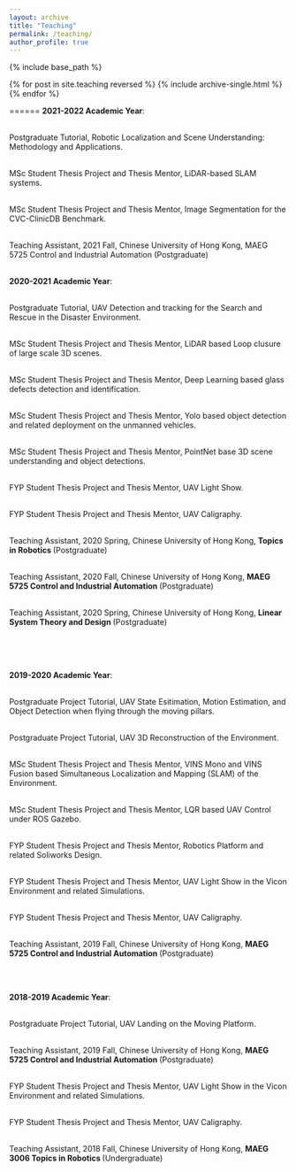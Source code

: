 ```yaml
---
layout: archive
title: "Teaching"
permalink: /teaching/
author_profile: true
---
```


{% include base_path %}

{% for post in site.teaching reversed %}
  {% include archive-single.html %}
{% endfor %}

<html>
<head>
  <meta content="text/html; charset=ISO-8859-1"
 http-equiv="content-type">
  <title>Teaching</title>
</head>
<body>

======
**2021-2022 Academic Year**: <br /> <br />
  
Postgraduate Tutorial, Robotic Localization and Scene Understanding: Methodology and Applications. <br /> <br />

MSc Student Thesis Project and Thesis Mentor, LiDAR-based SLAM systems. <br /> <br />

MSc Student Thesis Project and Thesis Mentor, Image Segmentation for the CVC-ClinicDB Benchmark. <br /> <br />

Teaching Assistant, 2021 Fall, Chinese University of Hong Kong, MAEG 5725 Control and Industrial Automation (Postgraduate) <br /> <br />

**2020-2021 Academic Year**: <br /> <br />

Postgraduate Tutorial, UAV Detection and tracking for the Search and Rescue in the Disaster Environment. <br /> <br />
  
MSc Student Thesis Project and Thesis Mentor, LiDAR based Loop clusure of large scale 3D scenes. <br /> <br />
  
MSc Student Thesis Project and Thesis Mentor, Deep Learning based glass defects detection and identification. <br /> <br />
  
MSc Student Thesis Project and Thesis Mentor, Yolo based object detection and related deployment on the unmanned vehicles. <br /> <br />
  
MSc Student Thesis Project and Thesis Mentor, PointNet base 3D scene understanding and object detections. <br /> <br />

FYP Student Thesis Project and Thesis Mentor, UAV Light Show. <br /> <br />
  
FYP Student Thesis Project and Thesis Mentor, UAV Caligraphy. <br /> <br />
  
Teaching Assistant, 2020 Spring, Chinese University of Hong Kong, <b>Topics in Robotics </b> (Postgraduate) <br /> <br />
  
Teaching Assistant, 2020 Fall, Chinese University of Hong Kong, <b>MAEG 5725 Control and Industrial Automation </b> (Postgraduate) <br /> <br />

Teaching Assistant, 2020 Spring, Chinese University of Hong Kong, <b> Linear System Theory and Design </b> (Postgraduate) <br /> <br />

<br /> <br />

**2019-2020 Academic Year**: <br /> <br />
  
Postgraduate Project Tutorial, UAV State Esitimation, Motion Estimation, and Object Detection when flying through the moving pillars. <br /> <br />
  
Postgraduate Project Tutorial, UAV 3D Reconstruction of the Environment. <br /> <br />
  
MSc Student Thesis Project and Thesis Mentor, VINS Mono and VINS Fusion based Simultaneous Localization and Mapping (SLAM) of the Environment. <br /> <br />
  
MSc Student Thesis Project and Thesis Mentor, LQR based UAV Control under ROS Gazebo. <br /> <br /> 
  
FYP Student Thesis Project and Thesis Mentor, Robotics Platform and related Soliworks Design. <br /> <br /> 
  
FYP Student Thesis Project and Thesis Mentor, UAV Light Show in the Vicon Environment and related Simulations. <br /> <br />
  
FYP Student Thesis Project and Thesis Mentor, UAV Caligraphy. <br /> <br />
  
Teaching Assistant, 2019 Fall, Chinese University of Hong Kong, <b> MAEG 5725 Control and Industrial Automation </b> (Postgraduate) <br /> <br />
  
<br>

**2018-2019 Academic Year**: <br /> <br />

Postgraduate Project Tutorial, UAV Landing on the Moving Platform. <br /> <br />
  
Teaching Assistant, 2019 Fall, Chinese University of Hong Kong, <b>MAEG 5725 Control and Industrial Automation </b> (Postgraduate) <br /> <br />
  
FYP Student Thesis Project and Thesis Mentor, UAV Light Show in the Vicon Environment and related Simulations. <br /> <br />
  
FYP Student Thesis Project and Thesis Mentor, UAV Caligraphy. <br /> <br />
  
Teaching Assistant, 2018 Fall, Chinese University of Hong Kong, <b> MAEG 3006 Topics in Robotics </b> (Undergraduate) <br /> <br />
  
</body>
</html>
